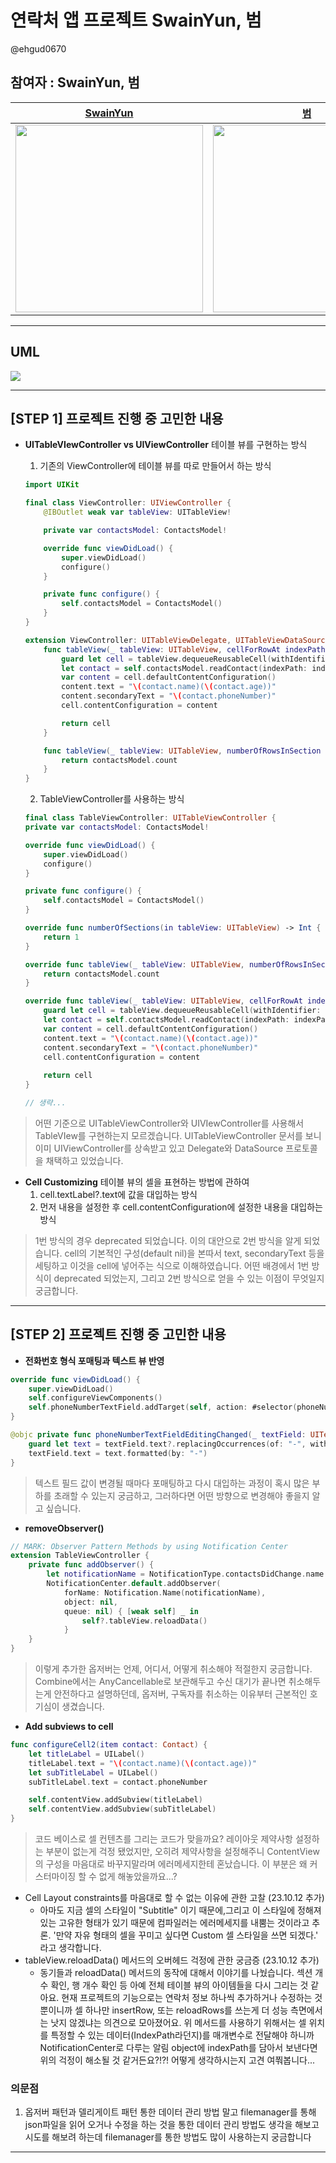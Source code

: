 # 연락처 앱 프로젝트 SwainYun, 범

@ehgud0670

## 참여자 : SwainYun, 범
|[SwainYun](https://github.com/Remaked-Swain)|[범](https://github.com/snowy-summer)|
|:--:|:--:|
|<img src="https://avatars.githubusercontent.com/u/99116619?v=4" width=300>|<img src="https://avatars.githubusercontent.com/u/118453865?v=4" width=300>|


----------------------------------------
## UML
![](https://hackmd.io/_uploads/rJK37ISW6.png)


----------------------------------------
## [STEP 1] 프로젝트 진행 중 고민한 내용
* **UITableVIewController vs UIViewController**
테이블 뷰를 구현하는 방식
    1. 기존의 ViewController에 테이블 뷰를 따로 만들어서 하는 방식
    ```swift
    import UIKit

    final class ViewController: UIViewController {
        @IBOutlet weak var tableView: UITableView!

        private var contactsModel: ContactsModel!

        override func viewDidLoad() {
            super.viewDidLoad()
            configure()
        }

        private func configure() {
            self.contactsModel = ContactsModel()
        }
    }

    extension ViewController: UITableViewDelegate, UITableViewDataSource {
        func tableView(_ tableView: UITableView, cellForRowAt indexPath: IndexPath) -> UITableViewCell {
            guard let cell = tableView.dequeueReusableCell(withIdentifier: "ContactCell", for: indexPath) as? ContactTableViewCell else { return UITableViewCell() }
            let contact = self.contactsModel.readContact(indexPath: indexPath)
            var content = cell.defaultContentConfiguration()
            content.text = "\(contact.name)(\(contact.age))"
            content.secondaryText = "\(contact.phoneNumber)"
            cell.contentConfiguration = content

            return cell
        }

        func tableView(_ tableView: UITableView, numberOfRowsInSection section: Int) -> Int {
            return contactsModel.count
        }
    }

    ```
    
    2. TableViewController를 사용하는 방식
    ```swift
    final class TableViewController: UITableViewController {
    private var contactsModel: ContactsModel!

    override func viewDidLoad() {
        super.viewDidLoad()
        configure()
    }
    
    private func configure() {
        self.contactsModel = ContactsModel()
    }
    
    override func numberOfSections(in tableView: UITableView) -> Int {
        return 1
    }
    
    override func tableView(_ tableView: UITableView, numberOfRowsInSection section: Int) -> Int {
        return contactsModel.count
    }
    
    override func tableView(_ tableView: UITableView, cellForRowAt indexPath: IndexPath) -> UITableViewCell {
        guard let cell = tableView.dequeueReusableCell(withIdentifier: "ContactCell", for: indexPath) as? ContactTableViewCell else { return UITableViewCell() }
        let contact = self.contactsModel.readContact(indexPath: indexPath)
        var content = cell.defaultContentConfiguration()
        content.text = "\(contact.name)(\(contact.age))"
        content.secondaryText = "\(contact.phoneNumber)"
        cell.contentConfiguration = content
        
        return cell
    }
    
    // 생략...
    ```
> 어떤 기준으로 UITableViewController와 UIVIewController를 사용해서 TableVIew를 구현하는지 모르겠습니다.
> UITableViewController 문서를 보니 이미 UIViewController를 상속받고 있고 Delegate와 DataSource 프로토콜을 채택하고 있었습니다.

* **Cell Customizing**
테이블 뷰의 셀을 표현하는 방법에 관하여
    1. cell.textLabel?.text에 값을 대입하는 방식
    2. 먼저 내용을 설정한 후 cell.contentConfiguration에 설정한 내용을 대입하는 방식
> 1번 방식의 경우 deprecated 되었습니다. 이의 대안으로 2번 방식을 알게 되었습니다.
> cell의 기본적인 구성(default nil)을 본따서 text, secondaryText 등을 세팅하고 이것을 cell에 넣어주는 식으로 이해하였습니다.
> 어떤 배경에서 1번 방식이 deprecated 되었는지, 그리고 2번 방식으로 얻을 수 있는 이점이 무엇일지 궁금합니다.

----------------------------------------------------------
## [STEP 2] 프로젝트 진행 중 고민한 내용
* **전화번호 형식 포매팅과 텍스트 뷰 반영**
```swift
override func viewDidLoad() {
    super.viewDidLoad()
    self.configureViewComponents()
    self.phoneNumberTextField.addTarget(self, action: #selector(phoneNumberTextFieldEditingChanged), for: .editingChanged)
}

@objc private func phoneNumberTextFieldEditingChanged(_ textField: UITextField) {
    guard let text = textField.text?.replacingOccurrences(of: "-", with: "") else { return }
    textField.text = text.formatted(by: "-")
}
```
> 텍스트 필드 값이 변경될 때마다 포매팅하고 다시 대입하는 과정이 혹시 많은 부하를 초래할 수 있는지 궁금하고, 그러하다면 어떤 방향으로 변경해야 좋을지 알고 싶습니다.

* **removeObserver()**
```swift
// MARK: Observer Pattern Methods by using Notification Center
extension TableViewController {
    private func addObserver() {
        let notificationName = NotificationType.contactsDidChange.name
        NotificationCenter.default.addObserver(
            forName: Notification.Name(notificationName),
            object: nil,
            queue: nil) { [weak self] _ in
                self?.tableView.reloadData()
            }
    }
}
```
> 이렇게 추가한 옵저버는 언제, 어디서, 어떻게 취소해야 적절한지 궁금합니다.
> Combine에서는 AnyCancellable로 보관해두고 수신 대기가 끝나면 취소해두는게 안전하다고 설명하던데,
> 옵저버, 구독자를 취소하는 이유부터 근본적인 호기심이 생겼습니다.

* **Add subviews to cell**
```swift
func configureCell2(item contact: Contact) {
    let titleLabel = UILabel()
    titleLabel.text = "\(contact.name)(\(contact.age))"
    let subTitleLabel = UILabel()
    subTitleLabel.text = contact.phoneNumber

    self.contentView.addSubview(titleLabel)
    self.contentView.addSubview(subTitleLabel)
}
```
> 코드 베이스로 셀 컨텐츠를 그리는 코드가 맞을까요?
> 레이아웃 제약사항 설정하는 부분이 없는게 걱정 됐었지만,
> 오히려 제약사항을 설정해주니 ContentView의 구성을 마음대로 바꾸지말라며 에러메세지한테 혼났습니다.
> 이 부분은 왜 커스터마이징 할 수 없게 해놓았을까요...?

- Cell Layout constraints를 마음대로 할 수 없는 이유에 관한 고찰 (23.10.12 추가)
    - 아마도 지금 셀의 스타일이 "Subtitle" 이기 때문에,그리고 이 스타일에 정해져 있는 고유한 형태가 있기 때문에 컴파일러는 에러메세지를 내뿜는 것이라고 추론.
'만약 자유 형태의 셀을 꾸미고 싶다면 Custom 셀 스타일을 쓰면 되겠다.' 라고 생각합니다.
- tableView.reloadData() 메서드의 오버헤드 걱정에 관한 궁금증 (23.10.12 추가)
    - 동기들과 reloadData() 메서드의 동작에 대해서 이야기를 나눴습니다.
섹션 개수 확인, 행 개수 확인 등 아예 전체 테이블 뷰의 아이템들을 다시 그리는 것 같아요.
현재 프로젝트의 기능으로는 연락처 정보 하나씩 추가하거나 수정하는 것 뿐이니까
셀 하나만 insertRow, 또는 reloadRows를 쓰는게 더 성능 측면에서는 낫지 않겠냐는 의견으로 모아졌어요.
위 메서드를 사용하기 위해서는 셀 위치를 특정할 수 있는 데이터(IndexPath라던지)를 매개변수로 전달해야 하니까
NotificationCenter로 다루는 알림 object에 indexPath를 담아서 보낸다면 위의 걱정이 해소될 것 같거든요?!?!
어떻게 생각하시는지 고견 여쭤봅니다...

### 의문점
1. 옵저버 패턴과 델리게이트 패턴 통한 데이터 관리 방법 말고 filemanager를 통해 json파일을 읽어 오거나 수정을 하는 것을 통한 데이터 관리 방법도 생각을 해보고 시도를 해보려 하는데 filemanager를 통한 방법도 많이 사용하는지 궁금합니다

-------------------------------------------------------
